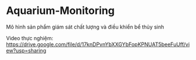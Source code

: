# Aquarium-Monitoring

Mô hình sản phẩm giám sát chất lượng và điều khiển bể thủy sinh 

Video thực nghiệm: https://drive.google.com/file/d/17knDPvnYbXXGYbFopKPNUAT5beeFuUff/view?usp=sharing
